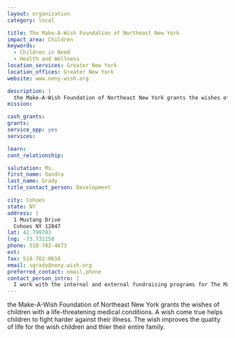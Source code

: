 ```yaml
---
layout: organization
category: local

title: The Make-A-Wish Foundation of Northeast New York
impact_area: Children
keywords: 
  - Children in Need
  - Health and Wellness
location_services: Greater New York
location_offices: Greater New York
website: www.neny.wish.org

description: |
  the Make-A-Wish Foundation of Northeast New York grants the wishes of children with a life-threatening medical conditions.  A wish come true helps children to fight harder against their illness.  The wish improves the quality of life for the wish children and thier their entire family.
mission: 

cash_grants: 
grants: 
service_opp: yes
services: 

learn: 
cont_relationship: 

salutation: Ms.
first_name: Sandra
last_name: Grady
title_contact_person: Development

city: Cohoes
state: NY
address: |
  1 Mustang Drive  
  Cohoes NY 12047
lat: 42.799703
lng: -73.731158
phone: 518-782-4673
ext: 
fax: 518-782-0618
email: sgrady@neny.wish.org
preferred_contact: email,phone
contact_person_intro: |
  I work with the internal and external fundraising programs for The Make-A-Wish Foundation of Northeast New York.  I work with people who want to raise money and/or donate money to fund the wishes of children with life-threatening medical conditions.  I work within the 15 counties in the 518 area code - which enables me to help people help children that live right in their community.  Often I can tell the fundraisers or the donors who recieves the wish that they money was donated for or to.  People like to put a name and a face to the people they are helping.  The wishes don't just help the children - they really help the entire family; wishes give the entire family a break from the medical visits.  I have been doing this for four years and it is very rewarding - not just to help the people (children and thier families) but to get to meet the donors or groups like schools who are raising the money that is donted.  I have worked in the last 12 months with two schools that have done a Penny Harvest Campaign.  Each time I have been very impressed and honored to get to share in the experience.
---
```

the Make-A-Wish Foundation of Northeast New York grants the wishes of children with a life-threatening medical conditions.  A wish come true helps children to fight harder against their illness.  The wish improves the quality of life for the wish children and thier their entire family.